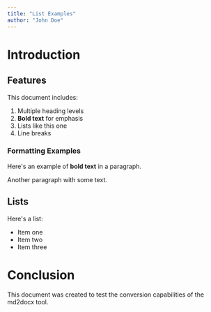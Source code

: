 ```yaml
---
title: "List Examples"
author: "John Doe"
---
```


# Introduction

## Features

This document includes:
1. Multiple heading levels
2. **Bold text** for emphasis
3. Lists like this one
4. Line breaks

### Formatting Examples

Here's an example of **bold text** in a paragraph.

Another paragraph with some text.

## Lists

Here's a list:
- Item one
- Item two
- Item three

# Conclusion

This document was created to test the conversion capabilities of the md2docx tool.

